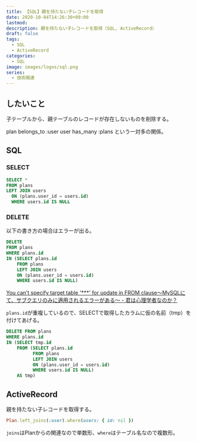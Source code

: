 ```yaml
---
title: 【SQL】親を持たない子レコードを取得
date: 2020-10-04T14:26:30+09:00
lastmod:
description: 親を持たない子レコードを取得（SQL, ActiveRecord）
draft: false
tags:
  - SQL
  - ActiveRecord
categories:
  - SQL
image: images/logos/sql.png
series:
  - 技術関連
---
```


## したいこと

子テーブルから、親テーブルのレコードが存在しないものを削除する。

plan belongs_to :user
user has_many :plans
という一対多の関係。

## SQL

### SELECT

```sql
SELECT *
FROM plans
LEFT JOIN users
  ON (plans.user_id = users.id)
  WHERE users.id IS NULL
```

### DELETE

以下の書き方の場合はエラーが出る。

```sql
DELETE
FROM plans
WHERE plans.id
IN (SELECT plans.id
    FROM plans
    LEFT JOIN users
    ON (plans.user_id = users.id)
    WHERE users.id IS NULL)
```

[You can't specify target table '\*\*\*' for update in FROM clause〜MySQLにて、サブクエリのみに適用されるエラーがある〜 \- 君は心理学者なのか？](https://karoten512.hatenablog.com/entry/2018/03/08/111917)

`plans.id`が重複しているので、SELECTで取得したカラムに仮の名前（tmp）を付けてあげる。

```sql
DELETE FROM plans
WHERE plans.id
IN (SELECT tmp.id
    FROM (SELECT plans.id
          FROM plans
          LEFT JOIN users
          ON (plans.user_id = users.id)
          WHERE users.id IS NULL)
    AS tmp)
```

## ActiveRecord

親を持たない子レコードを取得する。

```ruby
Plan.left_joins(:user).where(users: { id: nil })
```

`joins`はPlanからの関連なので単数形、`where`はテーブル名なので複数形。

